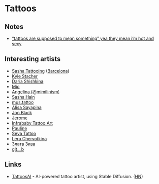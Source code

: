 # Tattoos

## Notes

- [“tattoos are supposed to mean something” yea they mean i’m hot and sexy](https://twitter.com/justcaem/status/1371275010669678592)

## Interesting artists

- [Sasha Tattooing](https://www.bysashatattooing.com/) ([Barcelona](https://sashatattooingbarcelona.com/))
- [Kyle Stacher](https://www.instagram.com/thiefhands)
- [Daria Shishkina](https://www.instagram.com/shishkina_art/)
- [Mio](https://www.instagram.com/cochlea1313/)
- [Angelina (@mimilinism)](https://www.instagram.com/mimilinism/)
- [Sasha Hain](https://www.instagram.com/ianhain/)
- [mus.tattoo](https://www.instagram.com/mus.tattoo/)
- [Alisa Sayapina](https://www.instagram.com/sayapski/)
- [Jon Black](https://www.instagram.com/jon._.black/)
- [Jerome](https://www.instagram.com/sztuka_wojny/)
- [Infrababy Tattoo Art](https://www.instagram.com/infrababy/)
- [Pauline](https://www.instagram.com/dobrideeen/)
- [Seva Tattoo](https://www.instagram.com/sevatattoo_brand/)
- [Lera Chervotkina](https://www.instagram.com/lupokes/)
- [Злата Зива](https://www.instagram.com/zlata_ziva/)
- [git\_\_b](https://www.instagram.com/git__b/)

## Links

- [TattoosAI](https://www.tattoosai.com/) - AI-powered tattoo artist, using Stable Diffusion. ([HN](https://news.ycombinator.com/item?id=32761238))
